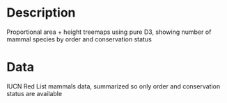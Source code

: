 # Description
Proportional area + height treemaps using pure D3, showing number of mammal species by order and conservation status

# Data
IUCN Red List mammals data, summarized so only order and conservation status are available
